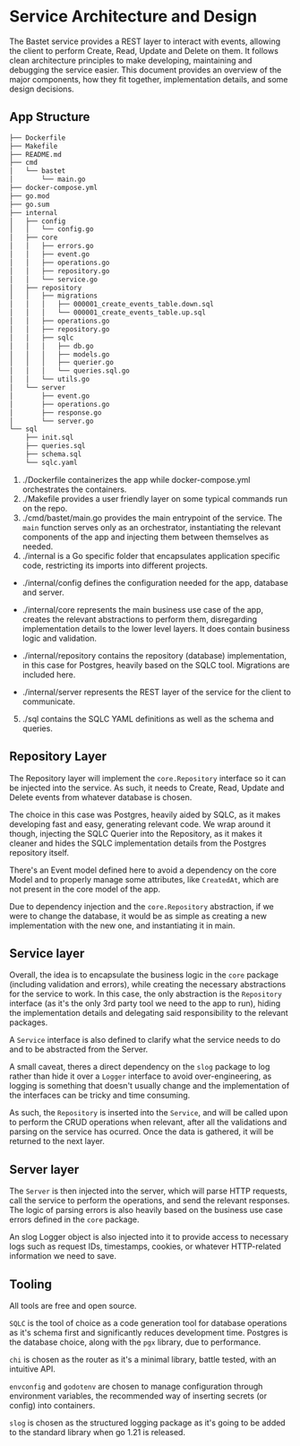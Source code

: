 # Service Architecture and Design
The Bastet service provides a REST layer to interact with events, allowing the client to perform Create, Read, Update and Delete on them. It follows clean architecture principles to make developing, maintaining and debugging the service easier. This document provides an overview of the major components, how they fit together, implementation details, and some design decisions.

## App Structure
```bash
├── Dockerfile
├── Makefile
├── README.md
├── cmd
│   └── bastet
│       └── main.go
├── docker-compose.yml
├── go.mod
├── go.sum
├── internal
│   ├── config
│   │   └── config.go
│   ├── core
│   │   ├── errors.go
│   │   ├── event.go
│   │   ├── operations.go
│   │   ├── repository.go
│   │   └── service.go
│   ├── repository
│   │   ├── migrations
│   │   │   ├── 000001_create_events_table.down.sql
│   │   │   └── 000001_create_events_table.up.sql
│   │   ├── operations.go
│   │   ├── repository.go
│   │   ├── sqlc
│   │   │   ├── db.go
│   │   │   ├── models.go
│   │   │   ├── querier.go
│   │   │   └── queries.sql.go
│   │   └── utils.go
│   └── server
│       ├── event.go
│       ├── operations.go
│       ├── response.go
│       └── server.go
└── sql
    ├── init.sql
    ├── queries.sql
    ├── schema.sql
    └── sqlc.yaml
```

1. ./Dockerfile containerizes the app while docker-compose.yml orchestrates the containers.
2. ./Makefile provides a user friendly layer on some typical commands run on the repo.
3. ./cmd/bastet/main.go provides the main entrypoint of the service. The `main` function serves only as an orchestrator, instantiating the relevant components of the app and injecting them between themselves as needed.
4. ./internal is a Go specific folder that encapsulates application specific code, restricting its imports into different projects.

  * ./internal/config defines the configuration needed for the app, database and server.

  * ./internal/core represents the main business use case of the app, creates the relevant abstractions to perform them, disregarding implementation details to the lower level layers. It does contain business logic and validation.

  * ./internal/repository contains the repository (database) implementation, in this case for Postgres, heavily based on the SQLC tool. Migrations are included here.

  * ./internal/server represents the REST layer of the service for the client to communicate.

5. ./sql contains the SQLC YAML definitions as well as the schema and queries.

## Repository Layer
The Repository layer will implement the `core.Repository` interface so it can be injected into the service. As such, it needs to Create, Read, Update and Delete events from whatever database is chosen.

The choice in this case was Postgres, heavily aided by SQLC, as it makes developing fast and easy, generating relevant code. We wrap around it though, injecting the SQLC Querier into the Repository, as it makes it cleaner and hides the SQLC implementation details from the Postgres repository itself.

There's an Event model defined here to avoid a dependency on the core Model and to properly manage some attributes, like `CreatedAt`, which are not present in the core model of the app.

Due to dependency injection and the `core.Repository` abstraction, if we were to change the database, it would be as simple as creating a new implementation with the new one, and instantiating it in main.

## Service layer
Overall, the idea is to encapsulate the business logic in the `core` package (including validation and errors), while creating the necessary abstractions for the service to work. In this case, the only abstraction is the `Repository` interface (as it's the only 3rd party tool we need to the app to run), hiding the implementation details and delegating said responsibility to the relevant packages.

A `Service` interface is also defined to clarify what the service needs to do and to be abstracted from the Server.

A small caveat, theres a direct dependency on the `slog` package to log rather than hide it over a `Logger` interface to avoid over-engineering, as logging is something that doesn't usually change and the implementation of the interfaces can be tricky and time consuming.

As such, the `Repository` is inserted into the `Service`, and will be called upon to perform the CRUD operations when relevant, after all the validations and parsing on the service has ocurred. Once the data is gathered, it will be returned to the next layer.

## Server layer
The `Server` is then injected into the server, which will parse HTTP requests, call the service to perform the operations, and send the relevant responses. The logic of parsing errors is also heavily based on the business use case errors defined in the `core` package.

An slog Logger object is also injected into it to provide access to necessary logs such as request IDs, timestamps, cookies, or whatever HTTP-related information we need to save.

## Tooling
All tools are free and open source.

`SQLC` is the tool of choice as a code generation tool for database operations as it's schema first and significantly reduces development time. Postgres is the database choice, along with the `pgx` library, due to performance.

`chi` is chosen as the router as it's a minimal library, battle tested, with an intuitive API.

`envconfig` and `godotenv` are chosen to manage configuration through environment variables, the recommended way of inserting secrets (or config) into containers.

`slog` is chosen as the structured logging package as it's going to be added to the standard library when go 1.21 is released.
